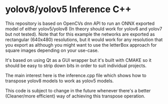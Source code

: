# yolov8/yolov5 Inference C++

This repository is based on OpenCVs dnn API to run an ONNX exported model of either yolov5/yolov8 (In theory should work for yolov6 and yolov7 but not tested). Note that for this example the networks are exported as rectangular (640x480) resolutions, but it would work for any resolution that you export as although you might want to use the letterBox approach for square images depending on your use-case.

It's based on using Qt as a GUI wrapper but it's built with CMAKE so it should be easy to strip down bits in order to suit individual projects.

The main interest here is the inference.cpp file which shows how to transpose yolov8 models to work as yolov5 models.

This code is subject to change in the future whenever there's a better (Cleaner/more efficient) way of achieving this transpose operation.
